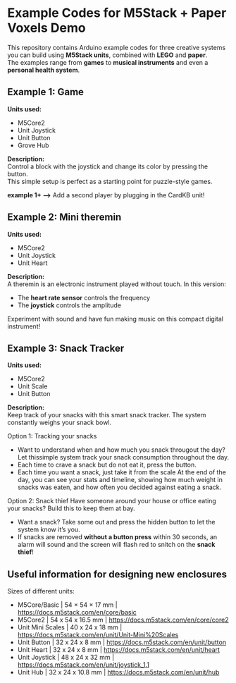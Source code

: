 # Example Codes for M5Stack + Paper Voxels Demo  
This repository contains Arduino example codes for three creative systems you can build using **M5Stack units**, combined with **LEGO** and **paper**.  
The examples range from **games** to **musical instruments** and even a **personal health system**.  

## Example 1: Game 
**Units used:**  
- M5Core2  
- Unit Joystick  
- Unit Button  
- Grove Hub  

**Description:**  
Control a block with the joystick and change its color by pressing the button.  
This simple setup is perfect as a starting point for puzzle-style games.  

**example 1+ -->** Add a second player by plugging in the CardKB unit!  

## Example 2: Mini theremin  
**Units used:**  
- M5Core2  
- Unit Joystick  
- Unit Heart  

**Description:**  
A theremin is an electronic instrument played without touch. In this version:  
- The **heart rate sensor** controls the frequency  
- The **joystick** controls the amplitude  

Experiment with sound and have fun making music on this compact digital instrument!  

## Example 3: Snack Tracker  
**Units used:**  
- M5Core2  
- Unit Scale  
- Unit Button  

**Description:**  
Keep track of your snacks with this smart snack tracker. The system constantly weighs your snack bowl.  

Option 1: Tracking your snacks
- Want to understand when and how much you snack througout the day? Let thissimple system track your snack consumption throughout the day.
- Each time to crave a snack but do not eat it, press the button.
- Each time you want a snack, just take it from the scale
At the end of the day, you can see your stats and timeline, showing how much weight in snacks was eaten, and how often you decided against eating a snack. 

Option 2: Snack thief
Have someone around your house or office eating your snacks? Build this to keep them at bay. 
- Want a snack? Take some out and press the hidden button to let the system know it’s you.  
- If snacks are removed **without a button press** within 30 seconds, an alarm will sound and the screen will flash red to snitch on the **snack thief**!  


## Useful information for designing new enclosures

Sizes of different units:
- M5Core/Basic       | 54 × 54 × 17 mm       | https://docs.m5stack.com/en/core/basic
- M5Core2            | 54 x 54 x 16.5 mm     | https://docs.m5stack.com/en/core/core2
- Unit Mini Scales   | 40 x 24 x 18 mm       | https://docs.m5stack.com/en/unit/Unit-Mini%20Scales   
- Unit Button        | 32 x 24 x 8 mm        | https://docs.m5stack.com/en/unit/button
- Unit Heart         | 32 x 24 x 8 mm        | https://docs.m5stack.com/en/unit/heart
- Unit Joystick      | 48 x 24 x 32 mm       | https://docs.m5stack.com/en/unit/joystick_1.1
- Unit Hub           | 32 x 24 x 10.8 mm     | https://docs.m5stack.com/en/unit/hub    

